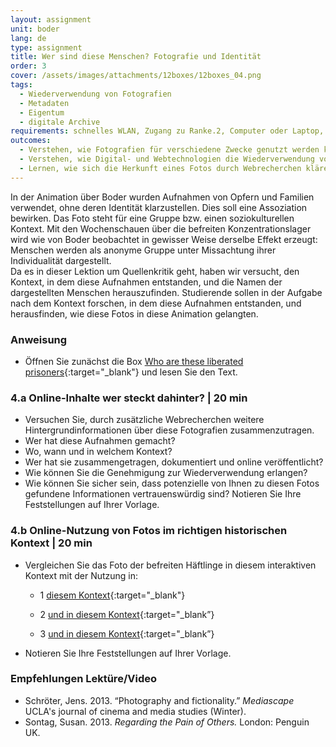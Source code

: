 ```yaml
---
layout: assignment
unit: boder
lang: de
type: assignment
title: Wer sind diese Menschen? Fotografie und Identität
order: 3
cover: /assets/images/attachments/12boxes/12boxes_04.png
tags:
  - Wiederverwendung von Fotografien
  - Metadaten
  - Eigentum
  - digitale Archive
requirements: schnelles WLAN, Zugang zu Ranke.2, Computer oder Laptop, Anwendung auf Computer oder Laptop zum Abspielen von Videos
outcomes:
  - Verstehen, wie Fotografien für verschiedene Zwecke genutzt werden können.
  - Verstehen, wie Digital- und Webtechnologien die Wiederverwendung von Fotografien erweitert haben.
  - Lernen, wie sich die Herkunft eines Fotos durch Webrecherchen klären lässt.
---
```


In der Animation über Boder wurden Aufnahmen von Opfern und Familien verwendet, ohne deren Identität klarzustellen. Dies soll eine Assoziation bewirken. Das Foto steht für eine Gruppe bzw. einen soziokulturellen Kontext. Mit den Wochenschauen über die befreiten Konzentrationslager wird  wie von Boder beobachtet  in gewisser Weise derselbe Effekt erzeugt: Menschen werden als anonyme Gruppe unter Missachtung ihrer Individualität dargestellt.  
Da es in dieser Lektion um Quellenkritik geht, haben wir versucht, den Kontext, in dem diese Aufnahmen entstanden, und die Namen der dargestellten Menschen herauszufinden. Studierende sollen in der Aufgabe nach dem Kontext forschen, in dem diese Aufnahmen entstanden, und herausfinden, wie diese Fotos in diese Animation gelangten.

<!-- more -->

<!-- briefing-student -->

### Anweisung
<!-- section-contents -->

- Öffnen Sie zunächst die Box [Who are these liberated prisoners](https://ranke2.uni.lu/klynt/de/#Intro){:target="_blank"} und lesen Sie den Text.


<!-- section -->

### 4.a  Online-Inhalte  wer steckt dahinter? | 20 min
<!-- section-contents -->

- Versuchen Sie, durch zusätzliche Webrecherchen weitere Hintergrundinformationen über diese Fotografien zusammenzutragen.  
- Wer hat diese Aufnahmen gemacht?
- Wo, wann und in welchem Kontext?
- Wer hat sie zusammengetragen, dokumentiert und online veröffentlicht?
- Wie können Sie die Genehmigung zur Wiederverwendung erlangen?
- Wie können Sie sicher sein, dass potenzielle von Ihnen zu diesen Fotos gefundene Informationen vertrauenswürdig sind?
Notieren Sie Ihre Feststellungen auf Ihrer Vorlage.

<!-- section -->

### 4.b  Online-Nutzung von Fotos im richtigen historischen Kontext | 20 min
<!-- section-contents -->

- Vergleichen Sie das Foto der befreiten Häftlinge in diesem interaktiven Kontext mit der Nutzung in:

  - 1 [diesem Kontext](http://www1.northbrook28.net/~mrench/Period%209%20Jack%27s%20Group/Jobs.html){:target="_blank"}

  - 2 [und in diesem Kontext](https://encyclopedia.ushmm.org/content/en/photo/liberated-prisoners-at-ebensee){:target="_blank”}

  - 3 [und in diesem Kontext](https://denisonmagazine.com/article/uncommon-ground-surviving-mauthausen/){:target="_blank”}

- Notieren Sie Ihre Feststellungen auf Ihrer Vorlage.  

<!-- section -->

### Empfehlungen Lektüre/Video
<!-- section-contents -->

- Schröter, Jens. 2013. “Photography and fictionality.” _Mediascape_ UCLA's journal of cinema and media studies (Winter).
- Sontag, Susan. 2013. _Regarding the Pain of Others._ London: Penguin UK.

<!-- briefing-teacher -->
